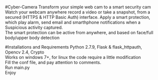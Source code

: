 #Cyber-Camera
Transform your simple web cam to a smart security cam <br>
Watch your webcam anywhere record a video or take a snapshot, from a secured (HTTPS & HTTP Basic Auth) interface. 
Apply a smart protection, which play alarm, send email and smarthphone notifications when a Suspicious activity captured. <br>
The smart protection can be active from anywhere, and based on face/full body/upper body detection 

#Installations and Requirements
Python 2.7.9, Flask & flask_httpauth, Opencv 2.4, Crypto <br>
Works on windows 7+, for linux the code require a little modification <br>
Fill the conf file, and pay attention to comments. <br>
Run main.py <br>
Enjoy
